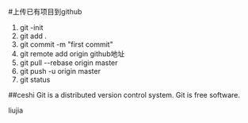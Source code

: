 #上传已有项目到github
1. git -init
2. git add .
3. git commit -m "first commit"
3. git remote add origin github地址
4.  git pull --rebase origin master
5. git push -u origin master
6. git status

##ceshi
Git is a distributed version control system.
Git is free software.

liujia